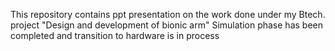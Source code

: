 This repository contains ppt presentation on the work done under my Btech. project "Design and development of bionic arm"
Simulation phase has been completed and transition to hardware is in process
